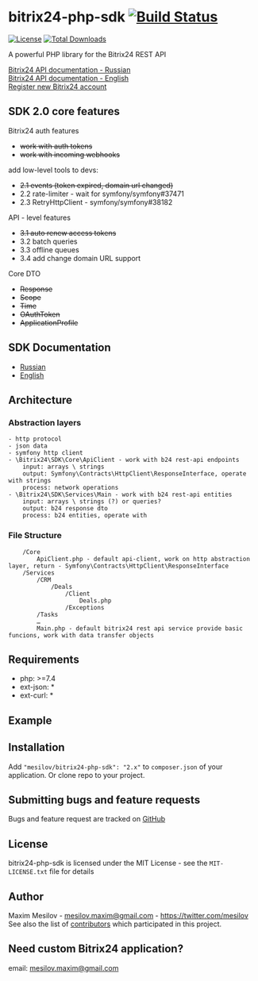 bitrix24-php-sdk [![Build Status](https://travis-ci.org/mesilov/bitrix24-php-sdk.svg?branch=master)](https://travis-ci.org/mesilov/bitrix24-php-sdk)
================
[![License](https://poser.pugx.org/mesilov/bitrix24-php-sdk/license.svg)](https://packagist.org/packages/mesilov/bitrix24-php-sdk) [![Total Downloads](https://poser.pugx.org/mesilov/bitrix24-php-sdk/downloads.svg)](https://packagist.org/packages/mesilov/bitrix24-php-sdk)

A powerful PHP library for the Bitrix24 REST API

[Bitrix24 API documentation - Russian](http://dev.1c-bitrix.ru/rest_help/)<br />
[Bitrix24 API documentation - English](https://training.bitrix24.com/rest_help/)<br />
[Register new Bitrix24 account](https://www.bitrix24.ru/create.php?p=255670)<br />


## SDK 2.0 core features

Bitrix24 auth features 
- ~~work with auth tokens~~
- ~~work with incoming webhooks~~

add low-level tools to devs:
- ~~2.1 events (token expired, domain url changed)~~
- 2.2 rate-limiter - wait for symfony/symfony#37471
- 2.3 RetryHttpClient - symfony/symfony#38182

API - level features
- ~~3.1 auto renew access tokens~~ 
- 3.2 batch queries
- 3.3 offline queues
- 3.4 add change domain URL support

Core DTO
- ~~Response~~
- ~~Scope~~
- ~~Time~~
- ~~OAuthToken~~
- ~~ApplicationProfile~~

## SDK Documentation
- [Russian](/docs/RU/documentation.md)
- [English](/docs/EN/documentation.md)

## Architecture

### Abstraction layers
```
- http protocol
- json data
- symfony http client
- \Bitrix24\SDK\Core\ApiClient - work with b24 rest-api endpoints
    input: arrays \ strings
    output: Symfony\Contracts\HttpClient\ResponseInterface, operate with strings
    process: network operations 
- \Bitrix24\SDK\Services\Main - work with b24 rest-api entities
    input: arrays \ strings (?) or queries?
    output: b24 response dto
    process: b24 entities, operate with  
```

### File Structure
```
    /Core
        ApiClient.php - default api-client, work on http abstraction layer, return - Symfony\Contracts\HttpClient\ResponseInterface
    /Services
        /CRM
            /Deals
                /Client
                    Deals.php
                /Exceptions
        /Tasks
        … 
        Main.php - default bitrix24 rest api service provide basic funcions, work with data transfer objects
```

## Requirements
- php: >=7.4
- ext-json: *
- ext-curl: * 

## Example ##
## Installation ##
Add `"mesilov/bitrix24-php-sdk": "2.x"` to `composer.json` of your application. Or clone repo to your project.

## Submitting bugs and feature requests

Bugs and feature request are tracked on [GitHub](https://github.com/mesilov/bitrix24-php-sdk/issues)

## License

bitrix24-php-sdk is licensed under the MIT License - see the `MIT-LICENSE.txt` file for details

## Author

Maxim Mesilov - <mesilov.maxim@gmail.com> - <https://twitter.com/mesilov><br />
See also the list of [contributors](https://github.com/mesilov/bitrix24-php-sdk/graphs/contributors) which participated in this project.

## Need custom Bitrix24 application? ##
email: <mesilov.maxim@gmail.com>
